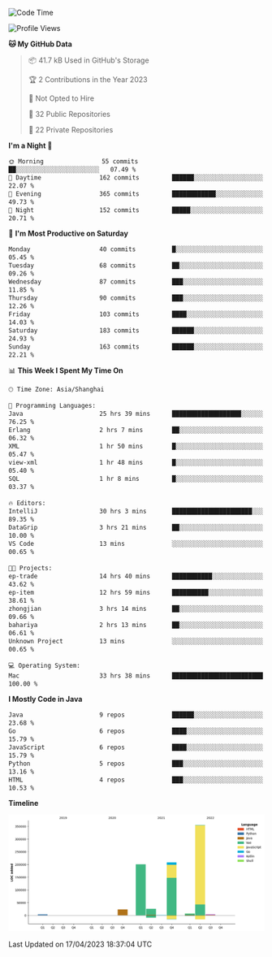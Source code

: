 <!--START_SECTION:waka-->
![Code Time](http://img.shields.io/badge/Code%20Time-1%2C741%20hrs%2059%20mins-blue)

![Profile Views](http://img.shields.io/badge/Profile%20Views-5-blue)

**🐱 My GitHub Data** 

> 📦 41.7 kB Used in GitHub's Storage 
 > 
> 🏆 2 Contributions in the Year 2023
 > 
> 🚫 Not Opted to Hire
 > 
> 📜 32 Public Repositories 
 > 
> 🔑 22 Private Repositories 
 > 
**I'm a Night 🦉** 

```text
🌞 Morning                55 commits          ██░░░░░░░░░░░░░░░░░░░░░░░   07.49 % 
🌆 Daytime                162 commits         ██████░░░░░░░░░░░░░░░░░░░   22.07 % 
🌃 Evening                365 commits         ████████████░░░░░░░░░░░░░   49.73 % 
🌙 Night                  152 commits         █████░░░░░░░░░░░░░░░░░░░░   20.71 % 
```
📅 **I'm Most Productive on Saturday** 

```text
Monday                   40 commits          █░░░░░░░░░░░░░░░░░░░░░░░░   05.45 % 
Tuesday                  68 commits          ██░░░░░░░░░░░░░░░░░░░░░░░   09.26 % 
Wednesday                87 commits          ███░░░░░░░░░░░░░░░░░░░░░░   11.85 % 
Thursday                 90 commits          ███░░░░░░░░░░░░░░░░░░░░░░   12.26 % 
Friday                   103 commits         ████░░░░░░░░░░░░░░░░░░░░░   14.03 % 
Saturday                 183 commits         ██████░░░░░░░░░░░░░░░░░░░   24.93 % 
Sunday                   163 commits         ██████░░░░░░░░░░░░░░░░░░░   22.21 % 
```


📊 **This Week I Spent My Time On** 

```text
🕑︎ Time Zone: Asia/Shanghai

💬 Programming Languages: 
Java                     25 hrs 39 mins      ███████████████████░░░░░░   76.25 % 
Erlang                   2 hrs 7 mins        ██░░░░░░░░░░░░░░░░░░░░░░░   06.32 % 
XML                      1 hr 50 mins        █░░░░░░░░░░░░░░░░░░░░░░░░   05.47 % 
view-xml                 1 hr 48 mins        █░░░░░░░░░░░░░░░░░░░░░░░░   05.40 % 
SQL                      1 hr 8 mins         █░░░░░░░░░░░░░░░░░░░░░░░░   03.37 % 

🔥 Editors: 
IntelliJ                 30 hrs 3 mins       ██████████████████████░░░   89.35 % 
DataGrip                 3 hrs 21 mins       ██░░░░░░░░░░░░░░░░░░░░░░░   10.00 % 
VS Code                  13 mins             ░░░░░░░░░░░░░░░░░░░░░░░░░   00.65 % 

🐱‍💻 Projects: 
ep-trade                 14 hrs 40 mins      ███████████░░░░░░░░░░░░░░   43.62 % 
ep-item                  12 hrs 59 mins      ██████████░░░░░░░░░░░░░░░   38.61 % 
zhongjian                3 hrs 14 mins       ██░░░░░░░░░░░░░░░░░░░░░░░   09.66 % 
bahariya                 2 hrs 13 mins       ██░░░░░░░░░░░░░░░░░░░░░░░   06.61 % 
Unknown Project          13 mins             ░░░░░░░░░░░░░░░░░░░░░░░░░   00.65 % 

💻 Operating System: 
Mac                      33 hrs 38 mins      █████████████████████████   100.00 % 
```

**I Mostly Code in Java** 

```text
Java                     9 repos             ██████░░░░░░░░░░░░░░░░░░░   23.68 % 
Go                       6 repos             ████░░░░░░░░░░░░░░░░░░░░░   15.79 % 
JavaScript               6 repos             ████░░░░░░░░░░░░░░░░░░░░░   15.79 % 
Python                   5 repos             ███░░░░░░░░░░░░░░░░░░░░░░   13.16 % 
HTML                     4 repos             ███░░░░░░░░░░░░░░░░░░░░░░   10.53 % 
```



**Timeline**

![Lines of Code chart](https://raw.githubusercontent.com/youtiaoguagua/youtiaoguagua/master/assets/bar_graph.png)


 Last Updated on 17/04/2023 18:37:04 UTC
<!--END_SECTION:waka-->